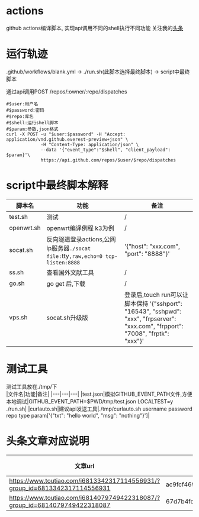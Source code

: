 # actions
github actions编译脚本, 实现api调用不同的shell执行不同功能
关注我的[头条](https://www.toutiao.com/c/user/105101072129/#mid=0)

# 运行轨迹
.github/workflows/blank.yml -> ./run.sh(此脚本选择最终脚本) -> script中最终脚本  

通过api调用POST /repos/:owner/:repo/dispatches  
```shell
#$user:用户名  
#$password:密码
#$repo:库名
#$shell:运行shell脚本
#$param:参数,json格式
curl -X POST -u "$user:$password" -H "Accept: application/vnd.github.everest-preview+json" \
             -H "Content-Type: application/json" \
             --data '{"event_type":"$shell", "client_payload": $param}'\ 
             https://api.github.com/repos/$user/$repo/dispatches
```

# script中最终脚本解释
|脚本名|功能|备注|
|---|---|---|
|test.sh|测试|/|
|openwrt.sh|openwrt编译例程 k3为例|/|
|socat.sh|反向隧道登录actions,公网ip服务器`./socat file:`tty`,raw,echo=0 tcp-listen:8888`|'{"host": "xxx.com", "port": "8888"}'|
|ss.sh|查看国外文献工具|/|
|go.sh|go get 后,下载|/|
|vps.sh|socat.sh升级版|登录后,touch run可以让脚本保持 '{"sshport": "16543", "sshpwd": "xxx", "frpserver": "xxx.com", "frpport": "7008", "frptk": "xxx"}'|

# 测试工具
测试工具放在./tmp/下  
|文件名|功能|备注|
|---|---|---|
|test.json|模拟GITHUB_EVENT_PATH文件,方便本地调试|GITHUB_EVENT_PATH=$PWD/tmp/test.json LOCALTEST=y ./run.sh|
|curlauto.sh|建议api发送工具|./tmp/curlauto.sh username password repo type param['{"txt": "hello world", "msg": "nothing"}']|


# 头条文章对应说明
|文章url|版本号|分支|
|---|---|---|
|https://www.toutiao.com/i6813342317114556931/?group_id=6813342317114556931|ac9fcf46971f70f404272c61883a1856761254e3|/|
|https://www.toutiao.com/i6814079749422318087/?group_id=6814079749422318087|67d7b4fd6456b4157dc31feeaea34f59642b1829|/|


